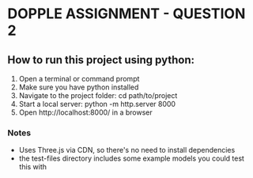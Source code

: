 # DOPPLE ASSIGNMENT - QUESTION 2

## How to run this project using python:

1. Open a terminal or command prompt
2. Make sure you have python installed
3. Navigate to the project folder: cd path/to/project
4. Start a local server:  python -m http.server 8000  
5. Open http://localhost:8000/ in a browser


### Notes 

- Uses Three.js via CDN, so there's no need to install dependencies
- the test-files directory includes some example models you could test this with